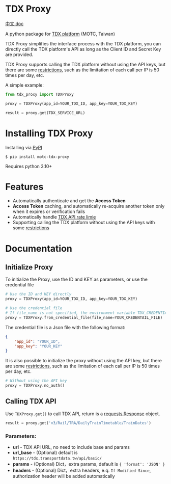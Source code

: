 # TDX Proxy

[中文 doc](https://github.com/chihsuanwu/tdx-proxy/blob/main/README.md)

A python package for [TDX platform](https://tdx.transportdata.tw/) (MOTC, Taiwan)

TDX Proxy simplifies the interface process with the TDX platform, you can directly call the TDX platform's API as long as the Client ID and Secret Key are provided.

TDX Proxy supports calling the TDX platform without using the API keys, but there are some [restrictions](https://tdx.transportdata.tw/api-service/swagger), such as the limitation of each call per IP is 50 times per day, etc.

A simple example:

```python
from tdx_proxy import TDXProxy

proxy = TDXProxy(app_id=YOUR_TDX_ID, app_key=YOUR_TDX_KEY)

result = proxy.get(TDX_SERVICE_URL)
```

# Installing TDX Proxy

Installing via [PyPI](https://pypi.org/project/motc-tdx-proxy/)

```console
$ pip install motc-tdx-proxy
```

Requires python 3.10+

# Features

- Automatically authenticate and get the **Access Token**
- **Access Token** caching, and automatically re-acquire another token only when it expires or verification fails
- Automatically handle [TDX API rate limie](https://github.com/tdxmotc/SampleCode#api%E4%BD%BF%E7%94%A8%E6%AC%A1%E6%95%B8%E9%99%90%E5%88%B6)
- Supporting calling the TDX platform without using the API keys with some [restrictions](https://tdx.transportdata.tw/api-service/swagger)

# Documentation

## Initialize Proxy

To initialize the Proxy, use the ID and KEY as parameters, or use the credential file

```python
# Use the ID and KEY directly
proxy = TDXProxy(app_id=YOUR_TDX_ID, app_key=YOUR_TDX_KEY)

# Use the credential file
# If file_name is not specified, the environment variable TDX_CREDENTIALS_FILE will be used by default
proxy = TDXProxy.from_credential_file(file_name=YOUR_CREDENTAIL_FILE)
```

The credential file is a Json file with the following format:
```json
{
    "app_id": "YOUR_ID",
    "app_key": "YOUR_KEY"
}
```

It is also possible to initialize the proxy without using the API key, but there are some [restrictions](https://tdx.transportdata.tw/api-service/swagger),
such as the limitation of each call per IP is 50 times per day, etc.

```python
# Without using the API key
proxy = TDXProxy.no_auth()
```

## Calling TDX API

Use `TDXProxy.get()` to call TDX API, return is a [requests.Response](https://requests.readthedocs.io/en/latest/api/#requests.Response) object.

```python
result = proxy.get('v3/Rail/TRA/DailyTrainTimetable/TrainDates')
```

### **Parameters:**
- **url** - TDX API URL, no need to include base and params
- **url_base** - (Optional) default is `https://tdx.transportdata.tw/api/basic/`
- **params** - (Optional) Dict，extra params, default is `{ 'format': 'JSON' }`
- **headers** - (Optional) Dict，extra headers, e.q. `If-Modified-Since`, authorization header will be added automatically
